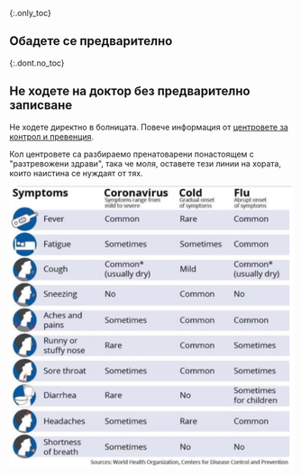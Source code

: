 {:.only_toc}
## Обадете се предварително

{:.dont.no_toc}
## Не ходете на доктор без предварително записване

Не ходете директно в болницата. Повече информация от [центровете за контрол и превенция](https://www.cdc.gov/coronavirus/2019-ncov/about/steps-when-sick.html).

Кол центровете са разбираемо пренатоварени понастоящем с "разтревожени здрави", така че моля, оставете тези линии на хората, които наистина се нуждаят от тях.

![](/images/en/covid19-symptoms.png)
